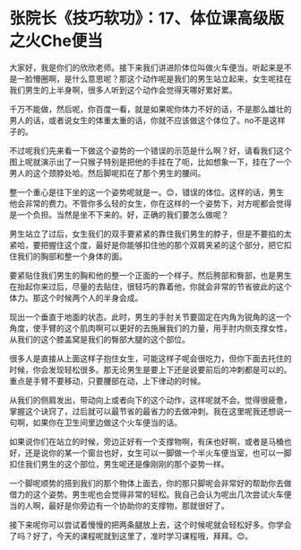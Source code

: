 # 张院长《技巧软功》：17、体位课高级版之火Che便当

大家好，我是你们的欣欣老师。接下来我们讲进阶体位叫做火车便当。听起来是不是一脸懵圈啊，是什么意思呢？那这个动作呢是我们的男生站立起来，女生呢挂在我们男生的上半身啊，很多人听到这个动作会觉得天哪好累好累。

千万不能做，然后呢，你百度一看，就是如果呢你体力不好的话，不是那么雄壮的男人的话，或者说女生的体重太重的话，你就不应该做这个体位了。no不是这样子的。

不过呢我们先来看一下做这个姿势的一个错误的示范是什么啊？好，请看我们这个图上呢就演示出了一只猴子特别是把他的手挂在了呃，比如想象一下，挂在了一个男人的这个颈脖处哈。然后脚呢扣在了那个男生的腰间。

整一个重心是往下坐的这一个姿势呢就是一。😊，错误的体位。这样的话，男生他会非常的费力。不管你多么轻的女生，你在这样的一个姿势下，对方呢都会觉得是一个负担。当然是坐不下来的。好，正确的我们要怎么做呢？

男生站立了过后，女生我们的双手要紧紧的靠住我们男生的脖子，但是不要掐的太紧哈，要把握住这个度，最好是你能够扣住他的那个双肩夹紧的这个部分，把它扣住我们的胸部和整一个身体的面。

要紧贴住我们男生的胸和他的整一个正面的一个样子。然后胯部和臀部，也是男生在抬起你来过后，尽量的去贴住，很轻巧的靠着他，你就会非常的节省彼此的这个体力。那这个时候两个人的半身会成。

现出一个垂直于地面的状态。此时，男生的手肘关节要固定在内角为锐角的这一个角度，使手臂的这个肌肉啊可以更好的去施展我们的力量，用手肘内侧支撑女性，从我们的这个膝盖窝是我们的臀部大腿的这个部位。

很多人是直接从上面这样子抱住女生，可能这样子呢会很吃力，但你下面去托住的时候，你会发现轻松很多。那无论男生是要上下还是说要前后的冲刺都是可以的。重点是手臂不要移动，只要腰部在动，上下律动的时候。

从我们的侧肩发出，带动向上或者向下的这个动作，这样呢就不会。觉得很疲惫，掌握这个诀窍了，过后就可以最节省的最省力的去做冲刺。我在这里呢我还想说一句啊，如果你在卫生间里边做这个火车便当的话。

如果说你们在站立的时候，旁边正好有一个支撑物啊，有床也好啊，或者是马桶也好，还是说你的某一个窗台也好，女生可以一脚做一个半火车便当室，也可以一脚扣住我们男生的这个部位，男生呢还是像刚刚的那个姿势一样。

一个脚呢顺势的搭到我们的那个物体上面去，你的那只脚呢会非常好的帮助你去做借力的这个姿势。男生呢也会觉得非常的轻松。我自己会认为呢出几次尝试火车便当的人啊，最好是你旁边有一个协助你的支撑物，那就很好了。

接下来呢你可以尝试着慢慢的把两条腿放上去，这个时候呢就会轻松好多。你学会了吗？好了，今天的课程呢就到这里了，准时学习课程哦，拜拜。😊。

